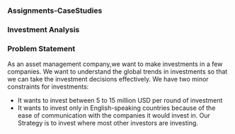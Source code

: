 ### Assignments-CaseStudies
### Investment Analysis
### Problem Statement
As an asset management company,we want to make investments in a few companies. We want to understand the global trends in investments so that we can take the investment decisions effectively. 
We have two minor constraints for investments:
- It wants to invest between 5 to 15 million USD per round of investment
- It wants to invest only in English-speaking countries because of the ease of communication with the companies it would invest in.
Our Strategy is to invest where most other investors are investing.
